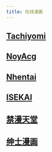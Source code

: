 ```yaml
---
title: 在线漫画
---
```


## [Tachiyomi](https://tachiyomi.org/)

## [NoyAcg](https://noy.asia/)

## [Nhentai](https://nhentai.net/)

## [ISEKAI](https://isekai.ch/)

## [禁漫天堂](https://jmcomic.bet/)

## [绅士漫画](https://www.htmanga.top)
